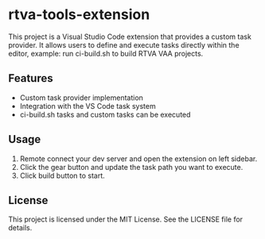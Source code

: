# rtva-tools-extension

This project is a Visual Studio Code extension that provides a custom task provider. It allows users to define and execute tasks directly within the editor, example: run ci-build.sh to build RTVA VAA projects.

## Features

- Custom task provider implementation
- Integration with the VS Code task system
- ci-build.sh tasks and custom tasks can be executed

## Usage

1. Remote connect your dev server and open the extension on left sidebar.
2. Click the gear button and update the task path you want to execute.
3. Click build button to start.

## License

This project is licensed under the MIT License. See the LICENSE file for details.